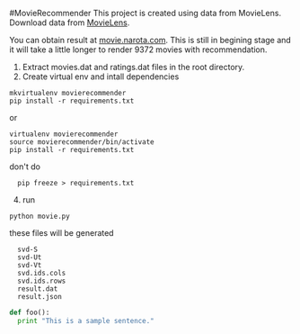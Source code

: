 #MovieRecommender
This project is created using data from MovieLens. Download data from [MovieLens](http://grouplens.org/datasets/movielens/).

You can obtain result at [movie.narota.com](http://movie.narota.com). This is still in begining stage and it will take a little longer to render 9372 movies with recommendation.

1. Extract movies.dat and ratings.dat files in the root directory.
2. Create virtual env and intall dependencies
```
mkvirtualenv movierecommender
pip install -r requirements.txt
```
or
```
virtualenv movierecommender
source movierecommender/bin/activate
pip install -r requirements.txt
```
don't do
```
  pip freeze > requirements.txt
```

4. run
```
python movie.py
```
these files will be generated
```
  svd-S
  svd-Ut
  svd-Vt
  svd.ids.cols
  svd.ids.rows
  result.dat
  result.json
```

```python
def foo():
  print "This is a sample sentence."
```
